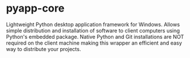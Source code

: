 # pyapp-core
Lightweight Python desktop application framework for Windows. Allows simple distribution and installation of software to client computers using Python's embedded package. Native Python and Git installations are NOT required on the client machine making this wrapper an efficient and easy way to distribute your projects.
